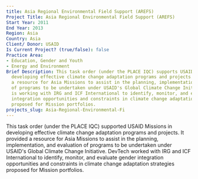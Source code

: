```yaml
---
title: Asia Regional Environmental Field Support (AREFS)
Project Title: Asia Regional Environmental Field Support (AREFS)
Start Year: 2011
End Year: 2013
Region: Asia
Country: Asia
Client/ Donor: USAID
Is Current Project? (true/false): false
Practice Area:
- Education, Gender and Youth
- Energy and Environment
Brief Description: This task order (under the PLACE IQC) supports USAID Missions in
  developing effective climate change adaptation programs and projects. It provides
  a resource for Asia Missions to assist in the planning, implementation, and evaluation
  of programs to be undertaken under USAID's Global Climate Change Initiative. DevTech
  is working with IRG and ICF International to identify, monitor, and evaluate gender
  integration opportunities and constraints in climate change adaptation strategies
  proposed for Mission portfolios.
projects_slug: Asia-Regional-Environmental-Fi
---
```


This task order (under the PLACE IQC) supported USAID Missions in developing effective climate change adaptation programs and projects. It provided a resource for Asia Missions to assist in the planning, implementation, and evaluation of programs to be undertaken under USAID's Global Climate Change Initiative. DevTech worked with IRG and ICF International to identify, monitor, and evaluate gender integration opportunities and constraints in climate change adaptation strategies proposed for Mission portfolios.